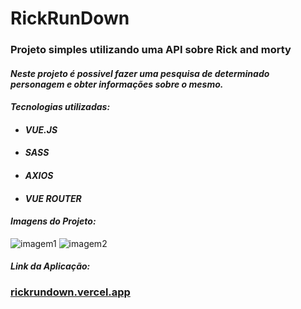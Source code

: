 # **RickRunDown**


### **Projeto simples utilizando uma API sobre Rick and morty**
#### *Neste projeto é possivel fazer uma pesquisa de determinado personagem e obter informações sobre o mesmo.*

#### ***Tecnologias utilizadas:***


* #### ***VUE.JS***
* #### ***SASS***
* #### ***AXIOS***
* #### ***VUE ROUTER***



#### ***Imagens do Projeto:***

![imagem1](https://i.imgur.com/TAZmxcQ.png)
![imagem2](https://i.imgur.com/aB2zXlJ.png)

#### ***Link da Aplicação:***
### [rickrundown.vercel.app](https://rickrundown.vercel.app/)

